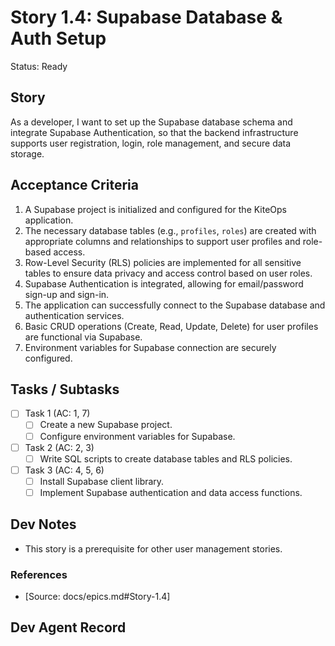# Story 1.4: Supabase Database & Auth Setup

Status: Ready

## Story

As a developer,
I want to set up the Supabase database schema and integrate Supabase Authentication,
so that the backend infrastructure supports user registration, login, role management, and secure data storage.

## Acceptance Criteria

1. A Supabase project is initialized and configured for the KiteOps application.
2. The necessary database tables (e.g., `profiles`, `roles`) are created with appropriate columns and relationships to support user profiles and role-based access.
3. Row-Level Security (RLS) policies are implemented for all sensitive tables to ensure data privacy and access control based on user roles.
4. Supabase Authentication is integrated, allowing for email/password sign-up and sign-in.
5. The application can successfully connect to the Supabase database and authentication services.
6. Basic CRUD operations (Create, Read, Update, Delete) for user profiles are functional via Supabase.
7. Environment variables for Supabase connection are securely configured.

## Tasks / Subtasks

- [ ] Task 1 (AC: 1, 7)
  - [ ] Create a new Supabase project.
  - [ ] Configure environment variables for Supabase.
- [ ] Task 2 (AC: 2, 3)
  - [ ] Write SQL scripts to create database tables and RLS policies.
- [ ] Task 3 (AC: 4, 5, 6)
  - [ ] Install Supabase client library.
  - [ ] Implement Supabase authentication and data access functions.

## Dev Notes

- This story is a prerequisite for other user management stories.

### References

- [Source: docs/epics.md#Story-1.4]

## Dev Agent Record

